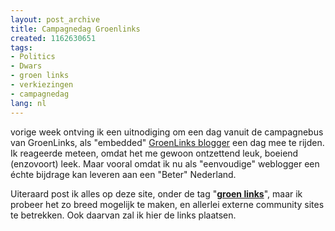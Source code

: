 ```yaml
---
layout: post_archive
title: Campagnedag Groenlinks
created: 1162630651
tags:
- Politics
- Dwars
- groen links
- verkiezingen
- campagnedag
lang: nl
---
```

vorige week ontving ik een uitnodiging om een dag vanuit de campagnebus van GroenLinks, als "embedded" [GroenLinks blogger](http://www.planeetgroenlinks.nl) een dag mee te rijden. Ik reageerde meteen, omdat het me gewoon ontzettend leuk, boeiend (enzovoort) leek. Maar vooral omdat ik nu als "eenvoudige" weblogger een échte bijdrage kan leveren aan een "Beter" Nederland.

Uiteraard post ik alles op deze site, onder de tag "**[groen links](/categorieen/site_classification/groen_links)**", maar ik probeer het zo breed mogelijk te maken, en allerlei externe community sites te betrekken. Ook daarvan zal ik hier de links plaatsen.
